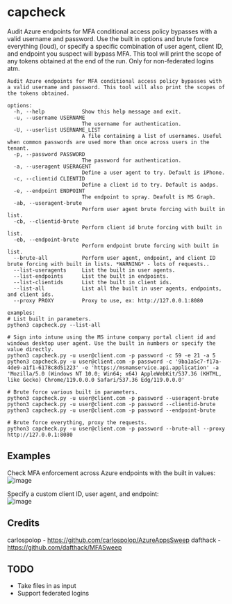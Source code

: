 # capcheck
Audit Azure endpoints for MFA conditional access policy bypasses with a valid username and password. Use the built in options and brute force everything (loud), or specify a specific combination of user agent, client ID, and endpoint you suspect will bypass MFA. This tool will print the scope of any tokens obtained at the end of the run. Only for non-federated logins atm.

```
Audit Azure endpoints for MFA conditional access policy bypasses with a valid username and password. This tool will also print the scopes of
the tokens obtained.

options:
  -h, --help            Show this help message and exit.
  -u, --username USERNAME
                        The username for authentication.
  -U, --userlist USERNAME_LIST
                        A file containing a list of usernames. Useful when common passwords are used more than once across users in the tenant.
  -p, --password PASSWORD
                        The password for authentication.
  -a, --useragent USERAGENT
                        Define a user agent to try. Default is iPhone.
  -c, --clientid CLIENTID
                        Define a client id to try. Default is aadps.
  -e, --endpoint ENDPOINT
                        The endpoint to spray. Deafult is MS Graph.
  -ab, --useragent-brute
                        Perform user agent brute forcing with built in list.
  -cb, --clientid-brute
                        Perform client id brute forcing with built in list.
  -eb, --endpoint-brute
                        Perform endpoint brute forcing with built in list.
  --brute-all           Perform user agent, endpoint, and client ID brute forcing with built in lists. *WARNING* - lots of requests..
  --list-useragents     List the built in user agents.
  --list-endpoints      List the built in endpoints.
  --list-clientids      List the built in client ids.
  --list-all            List all the built in user agents, endpoints, and client ids.
  --proxy PROXY         Proxy to use, ex: http://127.0.0.1:8080

examples:
# List built in parameters.
python3 capcheck.py --list-all

# Sign into intune using the MS intune company portal client id and windows desktop user agent. Use the built in numbers or specify the value directly.
python3 capcheck.py -u user@client.com -p password -c 59 -e 21 -a 5
python3 capcheck.py -u user@client.com -p password -c '9ba1a5c7-f17a-4de9-a1f1-6178c8d51223' -e 'https://msmamservice.api.application' -a 'Mozilla/5.0 (Windows NT 10.0; Win64; x64) AppleWebKit/537.36 (KHTML, like Gecko) Chrome/119.0.0.0 Safari/537.36 Edg/119.0.0.0'

# Brute force various built in parameters.
python3 capcheck.py -u user@client.com -p password --useragent-brute
python3 capcheck.py -u user@client.com -p password --clientid-brute
python3 capcheck.py -u user@client.com -p password --endpoint-brute

# Brute force everything, proxy the requests.
python3 capcheck.py -u user@client.com -p password --brute-all --proxy http://127.0.0.1:8080
```

## Examples
Check MFA enforcement across Azure endpoints with the built in values:  
![image](https://github.com/user-attachments/assets/e0a0517d-2d8c-4587-b9cb-fd4788c80434)

Specify a custom client ID, user agent, and endpoint:  
![image](https://github.com/user-attachments/assets/006d5e37-374a-46c4-9df2-39be16637e9b)

## Credits
carlospolop - https://github.com/carlospolop/AzureAppsSweep
dafthack - https://github.com/dafthack/MFASweep

## TODO
- Take files in as input
- Support federated logins
